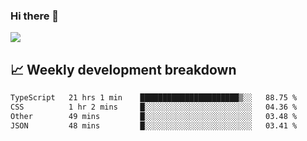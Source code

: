 ### Hi there 👋
<img align="center" src="https://github-readme-stats.vercel.app/api?username=Tumao727&show_icons=true&hide_title=true&theme=dracula" />


## 📈 Weekly development breakdown
<!--START_SECTION:waka-->

```txt
TypeScript   21 hrs 1 min    ██████████████████████▒░░   88.75 %
CSS          1 hr 2 mins     █░░░░░░░░░░░░░░░░░░░░░░░░   04.36 %
Other        49 mins         █░░░░░░░░░░░░░░░░░░░░░░░░   03.48 %
JSON         48 mins         █░░░░░░░░░░░░░░░░░░░░░░░░   03.41 %
```

<!--END_SECTION:waka-->